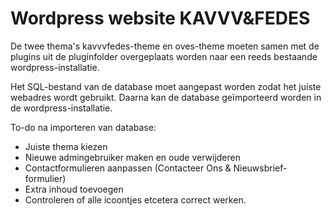 # Wordpress website KAVVV&FEDES

De twee thema's kavvvfedes-theme en oves-theme moeten samen met de plugins uit de pluginfolder overgeplaats worden naar een reeds bestaande wordpress-installatie.

Het SQL-bestand van de database moet aangepast worden zodat het juiste webadres wordt gebruikt.
Daarna kan de database geïmporteerd worden in de wordpress-installatie.

To-do na importeren van database:

- Juiste thema kiezen
- Nieuwe admingebruiker maken en oude verwijderen
- Contactformulieren aanpassen (Contacteer Ons & Nieuwsbrief-formulier)
- Extra inhoud toevoegen
- Controleren of alle icoontjes etcetera correct werken.
